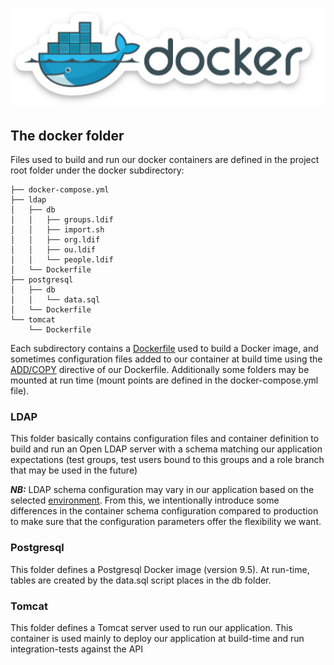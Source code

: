 ![docker](../../../pics/docker.png)

## The docker folder

Files used to build and run our docker containers are defined in the project root folder under the docker subdirectory:

```
├── docker-compose.yml
├── ldap
│   ├── db
│   │   ├── groups.ldif
│   │   ├── import.sh
│   │   ├── org.ldif
│   │   ├── ou.ldif
│   │   └── people.ldif
│   └── Dockerfile
├── postgresql
│   ├── db
│   │   └── data.sql
│   └── Dockerfile
└── tomcat
    └── Dockerfile

```


Each subdirectory contains a [Dockerfile](https://docs.docker.com/engine/reference/builder/)
used to build a Docker image, and sometimes configuration files added to our container at build time using the [ADD/COPY](https://stackoverflow.com/questions/24958140/what-is-the-difference-between-the-copy-and-add-commands-in-a-dockerfile) directive of our Dockerfile. Additionally some folders may be mounted at run time (mount points are defined in the docker-compose.yml file).

### LDAP

This folder basically contains configuration files and container definition to build and run an Open LDAP server with a schema matching our application expectations (test groups, test users bound to this groups and a role branch that may be used in the future)

***NB:***
LDAP schema configuration may vary in our application based on the selected [environment](../../environments/README.md). From this, we intentionally introduce some differences in the container schema configuration compared to production to make sure that the configuration parameters offer the flexibility we want.

### Postgresql

This folder defines a Postgresql Docker image (version 9.5). At run-time, tables are created by the data.sql script places in the db folder.

### Tomcat

This folder defines a Tomcat server used to run our application.
This container is used mainly to deploy our application at build-time and run integration-tests against the API

